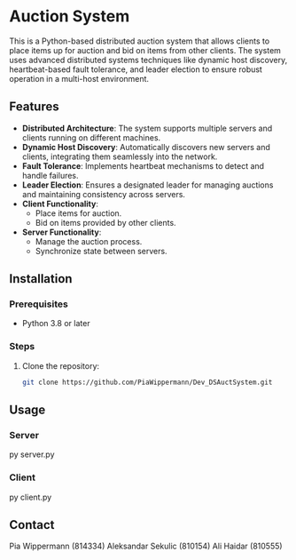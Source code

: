 # Auction System

This is a Python-based distributed auction system that allows clients to place items up for auction and bid on items from other clients. The system uses advanced distributed systems techniques like dynamic host discovery, heartbeat-based fault tolerance, and leader election to ensure robust operation in a multi-host environment.

## Features

- **Distributed Architecture**: The system supports multiple servers and clients running on different machines.
- **Dynamic Host Discovery**: Automatically discovers new servers and clients, integrating them seamlessly into the network.
- **Fault Tolerance**: Implements heartbeat mechanisms to detect and handle failures.
- **Leader Election**: Ensures a designated leader for managing auctions and maintaining consistency across servers.
- **Client Functionality**: 
  - Place items for auction.
  - Bid on items provided by other clients.
- **Server Functionality**:
  - Manage the auction process.
  - Synchronize state between servers.

## Installation

### Prerequisites

- Python 3.8 or later

### Steps

1. Clone the repository:
   ```bash   
   git clone https://github.com/PiaWippermann/Dev_DSAuctSystem.git

## Usage

### Server
py server.py

### Client
py client.py

## Contact
 Pia Wippermann (814334)
 Aleksandar Sekulic (810154)
 Ali Haidar (810555) 
